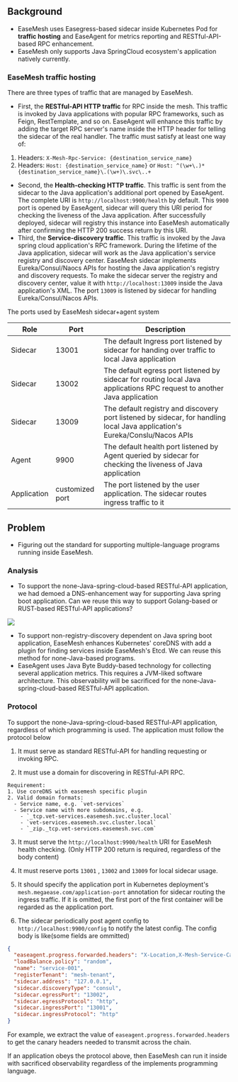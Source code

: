 

## Background

* EaseMesh uses Easegress-based sidecar inside Kubernetes Pod for **traffic hosting** and  EaseAgent for metrics reporting and RESTful-API-based RPC enhancement.
* EaseMesh only supports Java SpringCloud ecosystem's application natively currently.

### EaseMesh traffic hosting

There are three types of traffic that are managed by EaseMesh.

* First, the **RESTful-API HTTP traffic** for RPC inside the mesh. This traffic is invoked by Java applications with popular RPC frameworks, such as Feign, RestTemplate, and so on. EaseAgent will enhance this traffic by adding the target RPC server's name inside the HTTP header for telling the sidecar of the real handler. The traffic must satisfy at least one way of:

1. Headers: `X-Mesh-Rpc-Service: {destination_service_name}`
2. Headers: `Host: {destination_service_name}` or `Host: ^(\w+\.)*{destination_service_name}\.(\w+)\.svc\..+`

* Second, the **Health-checking HTTP traffic**. This traffic is sent from the sidecar to the Java application's additional port opened by EaseAgent.  The complete URI is `http://localhost:9900/health` by default. This `9900` port is opened by EaseAgent, sidecar will query this URI period for checking the liveness of the Java application. After successfully deployed, sidecar will registry this instance into EaseMesh automatically after confirming the HTTP 200 success return by this URI.
* Third, the **Service-discovery traffic**. This traffic is invoked by the Java spring cloud application's RPC framework. During the lifetime of the Java application, sidecar will work as the Java application's service registry and discovery center. EaseMesh sidecar implements Eureka/Consul/Naocs APIs for hosting the Java application's registry and discovery requests. To make the sidecar server the registry and discovery center, value it with `http://localhost:13009` inside the Java application's  XML. The port `13009` is listened by sidecar for handling Eureka/Consul/Nacos APIs.

The ports used by EaseMesh sidecar+agent system

| Role        | Port              | Description                                                                                                                 |
|-------------|-------------------|-----------------------------------------------------------------------------------------------------------------------------|
| Sidecar     | 13001             | The default Ingress port listened by sidecar for handing over traffic to local Java application                             |
| Sidecar     | 13002             | The default egress port listened by sidecar for routing local Java applications RPC request to another Java application     |
| Sidecar     | 13009             | The default registry and discovery port listened by sidecar, for handling local Java application's Eureka/Conslu/Nacos APIs |
| Agent       | 9900              | The default health port listened by Agent queried by sidecar for checking the liveness of Java application                  |
| Application | customized port | The port listened by the user application. The sidecar routes ingress traffic to it                                         |



## Problem

* Figuring out the standard for supporting multiple-language programs running inside EaseMesh.

### Analysis

* To support the none-Java-spring-cloud-based RESTful-API application, we had demoed a DNS-enhancement way for supporting Java spring boot application. Can we reuse this way to support Golang-based or RUST-based  RESTful-API applications?

[![](https://mermaid.ink/img/eyJjb2RlIjoic2VxdWVuY2VEaWFncmFtXG4gICAgSmF2YUFQUCAtPj4gK2NvcmVETlMgOiBhc2tpbmcgdGhlIGRvbWFpbiBhbmFseXNpc1xuICAgIGNvcmVETlMgLT4-ICtFdGNkIDogc2VhcmNoIHNlcnZpY2UgaW4gRWFzZU1lc2ggRXRjZFxuICAgIEV0Y2QgLT4-IC1jb3JlRE5TIDogcmV0dXJuIGxvY2FsIHNpZGVjYXIgYWRkcmVzcyBpZiBpdCdzIGEgbWVzaCBzZXJ2aWNlc1xuICAgIGNvcmVETlMgLT4-ICAtSmF2YUFQUCA6IHJldHVybiB0aGUgbG9jYWwgc2lkZWNhciBhZGRyXG4gICAgSmF2YUFQUCAtPj4gK2xvY2FsU2lkZWNhciA6IFJFU1RmdWwgcmVxdWVzdFxuICAgIGxvY2FsU2lkZWNhciAtPj4gK3RhcmdldFNpZGVjYXIgOiByb3V0aW5nIHRvIHRhcmdldCBzZXJ2ZXIncyBzaWRlY2FyXG4gICAgdGFyZ2V0U2lkZWNhciAtPj4gK3RhcmdldEphdmFBUFA6IHJvdXRpbmcgdG8gdGhlIHJlYWwgaGFuZGxlclxuICAgIHRhcmdldEphdmFBUFAgLT4-IC10YXJnZXRTaWRlY2FyOiByZXR1cm4gdGhlIHJlc3VsdFxuICAgIHRhcmdldFNpZGVjYXIgLT4-IC1sb2NhbFNpZGVjYXI6IHJldHVybiB0aGUgcmVzdWx0XG4gICAgbG9jYWxTaWRlY2FyIC0-PiAtSmF2YUFQUCA6IHJldHVybiB0aGUgcmVzc3VsdCIsIm1lcm1haWQiOnsidGhlbWUiOiJkZWZhdWx0In0sInVwZGF0ZUVkaXRvciI6ZmFsc2UsImF1dG9TeW5jIjp0cnVlLCJ1cGRhdGVEaWFncmFtIjpmYWxzZX0)](https://mermaid-js.github.io/mermaid-live-editor/edit/#eyJjb2RlIjoic2VxdWVuY2VEaWFncmFtXG4gICAgSmF2YUFQUCAtPj4gK2NvcmVETlMgOiBhc2tpbmcgdGhlIGRvbWFpbiBhbmFseXNpc1xuICAgIGNvcmVETlMgLT4-ICtFdGNkIDogc2VhcmNoIHNlcnZpY2UgaW4gRWFzZU1lc2ggRXRjZFxuICAgIEV0Y2QgLT4-IC1jb3JlRE5TIDogcmV0dXJuIGxvY2FsIHNpZGVjYXIgYWRkcmVzcyBpZiBpdCdzIGEgbWVzaCBzZXJ2aWNlc1xuICAgIGNvcmVETlMgLT4-ICAtSmF2YUFQUCA6IHJldHVybiB0aGUgbG9jYWwgc2lkZWNhciBhZGRyXG4gICAgSmF2YUFQUCAtPj4gK2xvY2FsU2lkZWNhciA6IFJFU1RmdWwgcmVxdWVzdFxuICAgIGxvY2FsU2lkZWNhciAtPj4gK3RhcmdldFNpZGVjYXIgOiByb3V0aW5nIHRvIHRhcmdldCBzZXJ2ZXIncyBzaWRlY2FyXG4gICAgdGFyZ2V0U2lkZWNhciAtPj4gK3RhcmdldEphdmFBUFA6IHJvdXRpbmcgdG8gdGhlIHJlYWwgaGFuZGxlclxuICAgIHRhcmdldEphdmFBUFAgLT4-IC10YXJnZXRTaWRlY2FyOiByZXR1cm4gdGhlIHJlc3VsdFxuICAgIHRhcmdldFNpZGVjYXIgLT4-IC1sb2NhbFNpZGVjYXI6IHJldHVybiB0aGUgcmVzdWx0XG4gICAgbG9jYWxTaWRlY2FyIC0-PiAtSmF2YUFQUCA6IHJldHVybiB0aGUgcmVzc3VsdCIsIm1lcm1haWQiOiJ7XG4gIFwidGhlbWVcIjogXCJkZWZhdWx0XCJcbn0iLCJ1cGRhdGVFZGl0b3IiOmZhbHNlLCJhdXRvU3luYyI6dHJ1ZSwidXBkYXRlRGlhZ3JhbSI6ZmFsc2V9)

* To support non-registry-discovery dependent on Java spring boot application, EaseMesh enhances Kubernetes' coreDNS with add a plugin for finding services inside EaseMesh's Etcd. We can reuse this method for none-Java-based programs.
* EaseAgent uses Java Byte Buddy-based technology for collecting several application metrics. This requires a JVM-liked software architecture. This observability will be sacrificed for the none-Java-spring-cloud-based RESTful-API application.

### Protocol

To support the none-Java-spring-cloud-based RESTful-API application, regardless of which programming is used. The application must follow the protocol below

1. It must serve as standard RESTful-API for handling requesting or invoking RPC.

2. It must use a domain for discovering in RESTful-API RPC.

```plain
Requirement:
1. Use coreDNS with easemesh specific plugin
2. Valid domain formats:
  - Service name, e.g. `vet-services`
  - Service name with more subdomains, e.g.
    - `_tcp.vet-services.easemesh.svc.cluster.local`
    - `vet-services.easemesh.svc.cluster.local`
    - `_zip._tcp.vet-services.easemesh.svc.com`

```

3. It must serve the `http://localhost:9900/health` URI for EaseMesh health checking. (Only HTTP 200 return is required, regardless of the body content)

4. It must reserve ports `13001` , `13002` and `13009` for local sidecar usage.

5. It should specify the application port in Kubernetes deployment's `mesh.megaease.com/application-port` annotation for sidecar routing the ingress traffic. If it is omitted, the first port of the first container will be regarded as the application port.

6. The sidecar periodically post agent config to `http://localhost:9900/config` to notify the latest config. The config body is like(some fields are ommitted)

```json
{
  "easeagent.progress.forwarded.headers": "X-Location,X-Mesh-Service-Canary,X-Phone-Os",
  "loadBalance.policy": "random",
  "name": "service-001",
  "registerTenant": "mesh-tenant",
  "sidecar.address": "127.0.0.1",
  "sidecar.discoveryType": "consul",
  "sidecar.egressPort": "13002",
  "sidecar.egressProtocol": "http",
  "sidecar.ingressPort": "13001",
  "sidecar.ingressProtocol": "http"
}
```

For example, we extract the value of `easeagent.progress.forwarded.headers` to get the canary headers needed to transmit across the chain.

If an application obeys the protocol above, then EaseMesh can run it inside with sacrificed observability regardless of the implements programming language.
